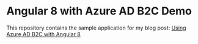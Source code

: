 # Angular 8 with Azure AD B2C Demo

This repository contains the sample application for my blog post:
[Using Azure AD B2C with Angular 8](https://about-azure.com/using-azure-ad-b2c-with-angular-8/)


